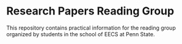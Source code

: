 # Research Papers Reading Group

This repository contains practical information for the 
reading group organized by students 
in the school of EECS at Penn State. 
